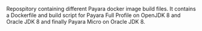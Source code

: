 Repospitory containing different Payara docker image build files. It contains a Dockerfile and build script for Payara Full Profile on OpenJDK 8 and Oracle JDK 8 and finally Payara Micro on Oracle JDK 8.
